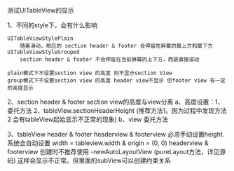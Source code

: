 测试UITableView的显示

1、不同的style下，会有什么影响
   
    UITableViewStylePlain
        随着滑动，相应的 section header & footer 会停留在屏幕的最上方和最下方
    UITableViewStyleGrouped
        section header & footer 不会停留在当前屏幕的上下方，而是直接滚动
    
    plain模式下不设置section view 的高度 则不显示section View
    group模式下不设置section view 的高度 header view不显示 但footer view 有一定的高度显示

2、section header & footer
    section view的高度与view分离
        a、高度设置：1、委托方法 2、tableView.sectionHeaderHeight (推荐方法1。因为过程中发现方法2 会有tableView起始显示不正常的现象)
        b、view 委托方法

3、tableView header & footer
    headerview & footerview 必须手动设置height. 系统会自动设置 width = tableview.width & origin = (0, 0)
    headerview & footerview 创建时不推荐使用 -newAutoLayoutView (pureLayout方法，详见源码) 这样会显示不正常。但里面的subView可以创建约束关系
    

    